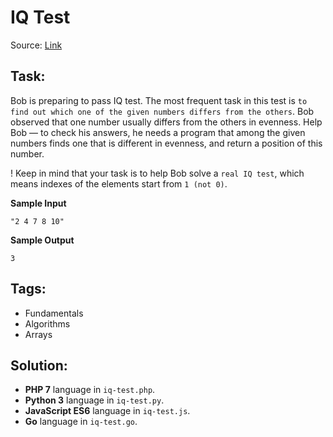 # IQ Test

Source: [Link](https://www.codewars.com/kata/iq-test/train)

## Task:

Bob is preparing to pass IQ test. The most frequent task in this test is `to find out which one of the given numbers
differs from the others`. Bob observed that one number usually differs from the others in evenness.
Help Bob — to check his answers, he needs a program that among the given numbers finds one that is different
in evenness, and return a position of this number.

! Keep in mind that your task is to help Bob solve a `real IQ test`, which means indexes of the elements 
start from `1 (not 0)`.

**Sample Input**

```
"2 4 7 8 10"
```

**Sample Output**
```
3
```

## Tags:

* Fundamentals
* Algorithms
* Arrays

## Solution:

* **PHP 7** language in `iq-test.php`.
* **Python 3** language in `iq-test.py`.
* **JavaScript ES6** language in `iq-test.js`.
* **Go** language in `iq-test.go`.